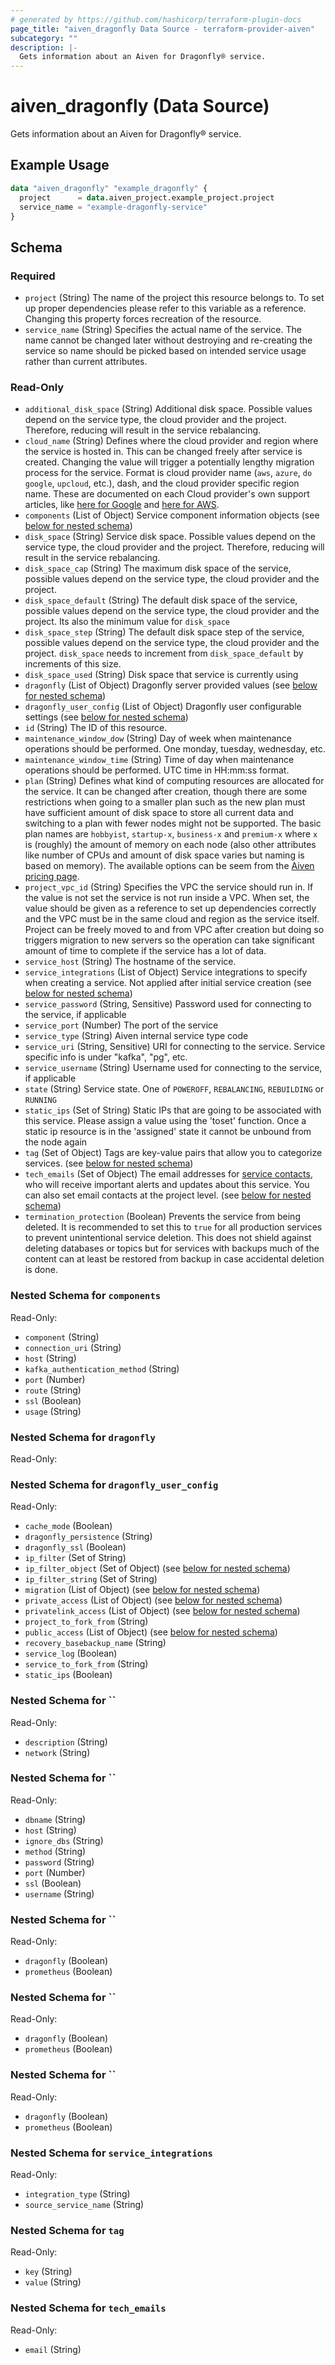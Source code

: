 ```yaml
---
# generated by https://github.com/hashicorp/terraform-plugin-docs
page_title: "aiven_dragonfly Data Source - terraform-provider-aiven"
subcategory: ""
description: |-
  Gets information about an Aiven for Dragonfly® service.
---
```


# aiven_dragonfly (Data Source)

Gets information about an Aiven for Dragonfly® service.

## Example Usage

```terraform
data "aiven_dragonfly" "example_dragonfly" {
  project      = data.aiven_project.example_project.project
  service_name = "example-dragonfly-service"
}
```

<!-- schema generated by tfplugindocs -->
## Schema

### Required

- `project` (String) The name of the project this resource belongs to. To set up proper dependencies please refer to this variable as a reference. Changing this property forces recreation of the resource.
- `service_name` (String) Specifies the actual name of the service. The name cannot be changed later without destroying and re-creating the service so name should be picked based on intended service usage rather than current attributes.

### Read-Only

- `additional_disk_space` (String) Additional disk space. Possible values depend on the service type, the cloud provider and the project. Therefore, reducing will result in the service rebalancing.
- `cloud_name` (String) Defines where the cloud provider and region where the service is hosted in. This can be changed freely after service is created. Changing the value will trigger a potentially lengthy migration process for the service. Format is cloud provider name (`aws`, `azure`, `do` `google`, `upcloud`, etc.), dash, and the cloud provider specific region name. These are documented on each Cloud provider's own support articles, like [here for Google](https://cloud.google.com/compute/docs/regions-zones/) and [here for AWS](https://docs.aws.amazon.com/AmazonRDS/latest/UserGuide/Concepts.RegionsAndAvailabilityZones.html).
- `components` (List of Object) Service component information objects (see [below for nested schema](#nestedatt--components))
- `disk_space` (String) Service disk space. Possible values depend on the service type, the cloud provider and the project. Therefore, reducing will result in the service rebalancing.
- `disk_space_cap` (String) The maximum disk space of the service, possible values depend on the service type, the cloud provider and the project.
- `disk_space_default` (String) The default disk space of the service, possible values depend on the service type, the cloud provider and the project. Its also the minimum value for `disk_space`
- `disk_space_step` (String) The default disk space step of the service, possible values depend on the service type, the cloud provider and the project. `disk_space` needs to increment from `disk_space_default` by increments of this size.
- `disk_space_used` (String) Disk space that service is currently using
- `dragonfly` (List of Object) Dragonfly server provided values (see [below for nested schema](#nestedatt--dragonfly))
- `dragonfly_user_config` (List of Object) Dragonfly user configurable settings (see [below for nested schema](#nestedatt--dragonfly_user_config))
- `id` (String) The ID of this resource.
- `maintenance_window_dow` (String) Day of week when maintenance operations should be performed. One monday, tuesday, wednesday, etc.
- `maintenance_window_time` (String) Time of day when maintenance operations should be performed. UTC time in HH:mm:ss format.
- `plan` (String) Defines what kind of computing resources are allocated for the service. It can be changed after creation, though there are some restrictions when going to a smaller plan such as the new plan must have sufficient amount of disk space to store all current data and switching to a plan with fewer nodes might not be supported. The basic plan names are `hobbyist`, `startup-x`, `business-x` and `premium-x` where `x` is (roughly) the amount of memory on each node (also other attributes like number of CPUs and amount of disk space varies but naming is based on memory). The available options can be seem from the [Aiven pricing page](https://aiven.io/pricing).
- `project_vpc_id` (String) Specifies the VPC the service should run in. If the value is not set the service is not run inside a VPC. When set, the value should be given as a reference to set up dependencies correctly and the VPC must be in the same cloud and region as the service itself. Project can be freely moved to and from VPC after creation but doing so triggers migration to new servers so the operation can take significant amount of time to complete if the service has a lot of data.
- `service_host` (String) The hostname of the service.
- `service_integrations` (List of Object) Service integrations to specify when creating a service. Not applied after initial service creation (see [below for nested schema](#nestedatt--service_integrations))
- `service_password` (String, Sensitive) Password used for connecting to the service, if applicable
- `service_port` (Number) The port of the service
- `service_type` (String) Aiven internal service type code
- `service_uri` (String, Sensitive) URI for connecting to the service. Service specific info is under "kafka", "pg", etc.
- `service_username` (String) Username used for connecting to the service, if applicable
- `state` (String) Service state. One of `POWEROFF`, `REBALANCING`, `REBUILDING` or `RUNNING`
- `static_ips` (Set of String) Static IPs that are going to be associated with this service. Please assign a value using the 'toset' function. Once a static ip resource is in the 'assigned' state it cannot be unbound from the node again
- `tag` (Set of Object) Tags are key-value pairs that allow you to categorize services. (see [below for nested schema](#nestedatt--tag))
- `tech_emails` (Set of Object) The email addresses for [service contacts](https://aiven.io/docs/platform/howto/technical-emails), who will receive important alerts and updates about this service. You can also set email contacts at the project level. (see [below for nested schema](#nestedatt--tech_emails))
- `termination_protection` (Boolean) Prevents the service from being deleted. It is recommended to set this to `true` for all production services to prevent unintentional service deletion. This does not shield against deleting databases or topics but for services with backups much of the content can at least be restored from backup in case accidental deletion is done.

<a id="nestedatt--components"></a>
### Nested Schema for `components`

Read-Only:

- `component` (String)
- `connection_uri` (String)
- `host` (String)
- `kafka_authentication_method` (String)
- `port` (Number)
- `route` (String)
- `ssl` (Boolean)
- `usage` (String)


<a id="nestedatt--dragonfly"></a>
### Nested Schema for `dragonfly`

Read-Only:



<a id="nestedatt--dragonfly_user_config"></a>
### Nested Schema for `dragonfly_user_config`

Read-Only:

- `cache_mode` (Boolean)
- `dragonfly_persistence` (String)
- `dragonfly_ssl` (Boolean)
- `ip_filter` (Set of String)
- `ip_filter_object` (Set of Object) (see [below for nested schema](#nestedobjatt--dragonfly_user_config--ip_filter_object))
- `ip_filter_string` (Set of String)
- `migration` (List of Object) (see [below for nested schema](#nestedobjatt--dragonfly_user_config--migration))
- `private_access` (List of Object) (see [below for nested schema](#nestedobjatt--dragonfly_user_config--private_access))
- `privatelink_access` (List of Object) (see [below for nested schema](#nestedobjatt--dragonfly_user_config--privatelink_access))
- `project_to_fork_from` (String)
- `public_access` (List of Object) (see [below for nested schema](#nestedobjatt--dragonfly_user_config--public_access))
- `recovery_basebackup_name` (String)
- `service_log` (Boolean)
- `service_to_fork_from` (String)
- `static_ips` (Boolean)

<a id="nestedobjatt--dragonfly_user_config--ip_filter_object"></a>
### Nested Schema for ``

Read-Only:

- `description` (String)
- `network` (String)


<a id="nestedobjatt--dragonfly_user_config--migration"></a>
### Nested Schema for ``

Read-Only:

- `dbname` (String)
- `host` (String)
- `ignore_dbs` (String)
- `method` (String)
- `password` (String)
- `port` (Number)
- `ssl` (Boolean)
- `username` (String)


<a id="nestedobjatt--dragonfly_user_config--private_access"></a>
### Nested Schema for ``

Read-Only:

- `dragonfly` (Boolean)
- `prometheus` (Boolean)


<a id="nestedobjatt--dragonfly_user_config--privatelink_access"></a>
### Nested Schema for ``

Read-Only:

- `dragonfly` (Boolean)
- `prometheus` (Boolean)


<a id="nestedobjatt--dragonfly_user_config--public_access"></a>
### Nested Schema for ``

Read-Only:

- `dragonfly` (Boolean)
- `prometheus` (Boolean)



<a id="nestedatt--service_integrations"></a>
### Nested Schema for `service_integrations`

Read-Only:

- `integration_type` (String)
- `source_service_name` (String)


<a id="nestedatt--tag"></a>
### Nested Schema for `tag`

Read-Only:

- `key` (String)
- `value` (String)


<a id="nestedatt--tech_emails"></a>
### Nested Schema for `tech_emails`

Read-Only:

- `email` (String)
